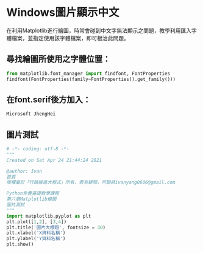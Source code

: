 # Windows圖片顯示中文
在利用Matplotlib進行繪圖，時常會碰到中文字無法顯示之問題，教學利用匯入字體檔案，並指定使用該字體檔案，即可根治此問題。

## 尋找繪圖所使用之字體位置：
```python
from matplotlib.font_manager import findfont, FontProperties 
findfont(FontProperties(family=FontProperties().get_family()))
```

## 在font.serif後方加入：
```python
Microsoft JhengHei
```

## 圖片測試
```python
# -*- coding: utf-8 -*-
"""
Created on Sat Apr 24 21:44:24 2021

@author: Ivan
首頁
版權屬於「行銷搬進大程式」所有，若有疑問，可聯絡ivanyang0606@gmail.com

Python免費基礎教學課程
第六章Matplotlib繪圖
圖片測試
"""
import matplotlib.pyplot as plt
plt.plot([1,2], [3,4])
plt.title('圖片大標題', fontsize = 30)
plt.xlabel('X資料名稱')
plt.ylabel('Y資料名稱')
plt.show()
```

